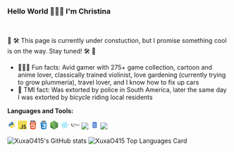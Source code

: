 ### Hello World 👋👋👋 I'm Christina

<!--

<img align="right" alt="GIF" width="250px" src="https://i.pinimg.com/originals/e4/26/70/e426702edf874b181aced1e2fa5c6cde.gif" />

-->

</br>



🚧 🛠 This page is currently under constuction, but I promise something cool is on the way. Stay tuned! 🛠 🚧
<!--
**XuXaO415/XuxaO415** is a ✨ _special_ ✨ repository because its `README.md` (this file) appears on your GitHub profile.

Here are some ideas to get you started:

- 🔭 I’m currently working on ...
- 🪅
- 🌱 I’m currently learning ...
- 👯 I’m looking to collaborate on ...
- 🤔 I’m looking for help with ...
- 💬 Ask me about ...
- 📫 How to reach me: ...
- 😄 Pronouns: ...

-->

- 🧝🏼‍♀️ Fun facts: Avid gamer with 275+ game collection, cartoon and anime lover,  classically trained violinist, love gardening (currently trying to grow plummeria), travel lover, and I know how to fix up cars
- 🚨 TMI fact: Was extorted by police in South America, later the same day I was extorted by bicycle riding local residents  

**Languages and Tools:**

<code><img height="20" src="https://raw.githubusercontent.com/github/explore/80688e429a7d4ef2fca1e82350fe8e3517d3494d/topics/python/python.png"></code>
<code><img height="20" src="https://raw.githubusercontent.com/github/explore/80688e429a7d4ef2fca1e82350fe8e3517d3494d/topics/javascript/javascript.png"></code>
<code><img height="20" src="https://raw.githubusercontent.com/github/explore/80688e429a7d4ef2fca1e82350fe8e3517d3494d/topics/html/html.png"></code>
<code><img height="20" src="https://raw.githubusercontent.com/github/explore/80688e429a7d4ef2fca1e82350fe8e3517d3494d/topics/css/css.png"></code>
<code><img height="20" src="https://raw.githubusercontent.com/github/explore/80688e429a7d4ef2fca1e82350fe8e3517d3494d/topics/nodejs/nodejs.png"></code>
<code><img height="20" src="https://raw.githubusercontent.com/github/explore/80688e429a7d4ef2fca1e82350fe8e3517d3494d/topics/react/react.png"></code>
<code><img height="20" src="https://raw.githubusercontent.com/github/explore/80688e429a7d4ef2fca1e82350fe8e3517d3494d/topics/flask/flask.png"></code>
<code><img height="20" src="https://raw.githubusercontent.com/github/explore/80688e429a7d4ef2fca1e82350fe8e3517d3494d/topics/alchmey/alchmey.png"></code>
<code><img height="20" src="https://raw.githubusercontent.com/github/explore/80688e429a7d4ef2fca1e82350fe8e3517d3494d/topics/sql/sql.png"></code>
<code><img height="20" src="https://raw.githubusercontent.com/jmnote/z-icons/master/svg/bootstrap.svg"></code>

![XuxaO415's GitHub stats](https://github-readme-stats.vercel.app/api?username=xuxaO415&theme=jolly&show_icons=true)
![XuxaO415 Top Languages Card](https://github-readme-stats.vercel.app/api/top-langs/?username=xuxao415&langs_count=8&hide=Jupyter%20Notebook&hide_border=true&exclude_repo&layout=compact&custom_title=Most%20Used%20Languages%20(Top%208))
